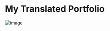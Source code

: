 # My Translated Portfolio

![image](https://github.com/jpgercc/translated-portfolio/assets/115590969/137dd5c2-d289-4b30-a648-8c1d5194bc2b)

